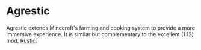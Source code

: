 # Agrestic

Agrestic extends Minecraft's farming and cooking system to provide a more immersive experience. It is similar but complementary to the excellent (1.12) mod, [Rustic](https://github.com/the-realest-stu/Rustic).
